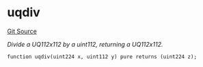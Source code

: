 # uqdiv
[Git Source](https://github.com/zammdefi/ZAMM/blob/01418cf0888a2a8e3cc999c814fa483ce70fd973/src/utils/Math.sol)

*Divide a UQ112x112 by a uint112, returning a UQ112x112.*


```solidity
function uqdiv(uint224 x, uint112 y) pure returns (uint224 z);
```

